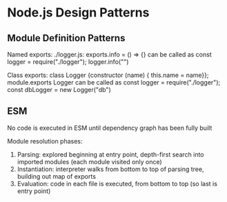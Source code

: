 # Node.js Design Patterns

## Module Definition Patterns

Named exports: ./logger.js: exports.info = () => {} can be called as const logger = require("./logger"); logger.info("")

Class exports: class Logger {constructor (name) { this.name = name}}; module.exports Logger can be called as const logger = require("./logger"); const dbLogger = 
new Logger("db")

## ESM

No code is executed in ESM until dependency graph has been fully built

Module resolution phases:

1. Parsing: explored beginning at entry point, depth-first search into imported modules (each module visited only once)
2. Instantiation: interpreter walks from bottom to top of parsing tree, building out map of exports
3. Evaluation: code in each file is executed, from bottom to top (so last is entry point)
